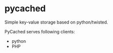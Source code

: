 pycached
========

Simple key-value storage based on python/twisted.

PyCached serves following clients:
 * python
 * PHP
